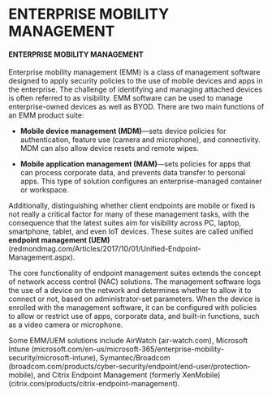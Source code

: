 # ENTERPRISE MOBILITY MANAGEMENT

#### ENTERPRISE MOBILITY MANAGEMENT

Enterprise mobility management (EMM) is a class of management software designed to apply security policies to the use of mobile devices and apps in the enterprise. The challenge of identifying and managing attached devices is often referred to as visibility. EMM software can be used to manage enterprise-owned devices as well as BYOD. There are two main functions of an EMM product suite:

  
-   **Mobile device management (MDM)**—sets device policies for authentication, feature use (camera and microphone), and connectivity. MDM can also allow device resets and remote wipes.
  
-   **Mobile application management (MAM)**—sets policies for apps that can process corporate data, and prevents data transfer to personal apps. This type of solution configures an enterprise-managed container or workspace.
  

Additionally, distinguishing whether client endpoints are mobile or fixed is not really a critical factor for many of these management tasks, with the consequence that the latest suites aim for visibility across PC, laptop, smartphone, tablet, and even IoT devices. These suites are called unified **endpoint management (UEM)** (redmondmag.com/Articles/2017/10/01/Unified-Endpoint-Management.aspx).

The core functionality of endpoint management suites extends the concept of network access control (NAC) solutions. The management software logs the use of a device on the network and determines whether to allow it to connect or not, based on administrator-set parameters. When the device is enrolled with the management software, it can be configured with policies to allow or restrict use of apps, corporate data, and built-in functions, such as a video camera or microphone.

Some EMM/UEM solutions include AirWatch (air-watch.com), Microsoft Intune (microsoft.com/en-us/microsoft-365/enterprise-mobility-security/microsoft-intune), Symantec/Broadcom (broadcom.com/products/cyber-security/endpoint/end-user/protection-mobile), and Citrix Endpoint Management (formerly XenMobile) (citrix.com/products/citrix-endpoint-management).